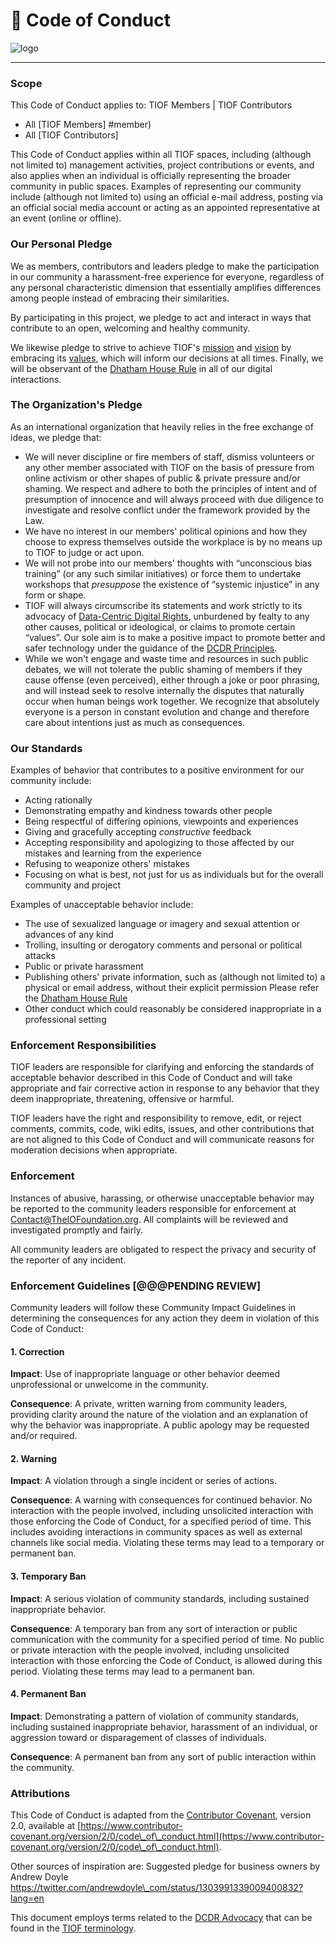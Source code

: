 # 💯 Code of Conduct



![logo](https://user-images.githubusercontent.com/9198668/103223358-02a5ae80-4961-11eb-9a78-c6ebc20d7691.png)

***

### Scope

This Code of Conduct applies to: TIOF Members | TIOF Contributors

* All \[TIOF Members] #member)
* All \[TIOF Contributors]

This Code of Conduct applies within all TIOF spaces, including (although not limited to) management activities, project contributions or events, and also applies when an individual is officially representing the broader community in public spaces. Examples of representing our community include (although not limited to) using an official e-mail address, posting via an official social media account or acting as an appointed representative at an event (online or offline).

### Our Personal Pledge

We as members, contributors and leaders pledge to make the participation in our community a harassment-free experience for everyone, regardless of any personal characteristic dimension that essentially amplifies differences among people instead of embracing their similarities.

By participating in this project, we pledge to act and interact in ways that contribute to an open, welcoming and healthy community.

We likewise pledge to strive to achieve TIOF's [mission](https://github.com/TheIOFoundation/TIOF/wiki#mission) and [vision](https://github.com/TheIOFoundation/TIOF/wiki#vision) by embracing its [values](https://github.com/TheIOFoundation/TIOF/wiki#values), which will inform our decisions at all times. Finally, we will be observant of the [Dhatham House Rule](http://tiof.click/Dhatam) in all of our digital interactions.

### The Organization's Pledge

As an international organization that heavily relies in the free exchange of ideas, we pledge that:

* We will never discipline or fire members of staff, dismiss volunteers or any other member associated with TIOF on the basis of pressure from online activism or other shapes of public & private pressure and/or shaming. We respect and adhere to both the principles of intent and of presumption of innocence and will always proceed with due diligence to investigate and resolve conflict under the framework provided by the Law.
* We have no interest in our members' political opinions and how they choose to express themselves outside the workplace is by no means up to TIOF to judge or act upon.
* We will not probe into our members' thoughts with “unconscious bias training” (or any such similar initiatives) or force them to undertake workshops that _presuppose_ the existence of “systemic injustice” in any form or shape.
* TIOF will always circumscribe its statements and work strictly to its advocacy of [Data-Centric Digital Rights](http://tiof.click/Advocacy), unburdened by fealty to any other causes, political or ideological, or claims to promote certain “values”. Our sole aim is to make a positive impact to promote better and safer technology under the guidance of the [DCDR Principles](http://tiof.click/Principles).
* While we won't engage and waste time and resources in such public debates, we will not tolerate the public shaming of members if they cause offense (even perceived), either through a joke or poor phrasing, and will instead seek to resolve internally the disputes that naturally occur when human beings work together. We recognize that absolutely everyone is a person in constant evolution and change and therefore care about intentions just as much as consequences.

### Our Standards

Examples of behavior that contributes to a positive environment for our community include:

* Acting rationally
* Demonstrating empathy and kindness towards other people
* Being respectful of differing opinions, viewpoints and experiences
* Giving and gracefully accepting _constructive_ feedback
* Accepting responsibility and apologizing to those affected by our mistakes and learning from the experience
* Refusing to weaponize others' mistakes
* Focusing on what is best, not just for us as individuals but for the overall community and project

Examples of unacceptable behavior include:

* The use of sexualized language or imagery and sexual attention or advances of any kind
* Trolling, insulting or derogatory comments and personal or political attacks
* Public or private harassment
* Publishing others' private information, such as (although not limited to) a physical or email address, without their explicit permission Please refer the [Dhatham House Rule](http://tiof.click/Dhatam)
* Other conduct which could reasonably be considered inappropriate in a professional setting

### Enforcement Responsibilities

TIOF leaders are responsible for clarifying and enforcing the standards of acceptable behavior described in this Code of Conduct and will take appropriate and fair corrective action in response to any behavior that they deem inappropriate, threatening, offensive or harmful.

TIOF leaders have the right and responsibility to remove, edit, or reject comments, commits, code, wiki edits, issues, and other contributions that are not aligned to this Code of Conduct and will communicate reasons for moderation decisions when appropriate.

### Enforcement

Instances of abusive, harassing, or otherwise unacceptable behavior may be reported to the community leaders responsible for enforcement at Contact@TheIOFoundation.org. All complaints will be reviewed and investigated promptly and fairly.

All community leaders are obligated to respect the privacy and security of the reporter of any incident.

### Enforcement Guidelines \[@@@PENDING REVIEW]

Community leaders will follow these Community Impact Guidelines in determining the consequences for any action they deem in violation of this Code of Conduct:

#### 1. Correction

**Impact**: Use of inappropriate language or other behavior deemed unprofessional or unwelcome in the community.

**Consequence**: A private, written warning from community leaders, providing clarity around the nature of the violation and an explanation of why the behavior was inappropriate. A public apology may be requested and/or required.

#### 2. Warning

**Impact**: A violation through a single incident or series of actions.

**Consequence**: A warning with consequences for continued behavior. No interaction with the people involved, including unsolicited interaction with those enforcing the Code of Conduct, for a specified period of time. This includes avoiding interactions in community spaces as well as external channels like social media. Violating these terms may lead to a temporary or permanent ban.

#### 3. Temporary Ban

**Impact**: A serious violation of community standards, including sustained inappropriate behavior.

**Consequence**: A temporary ban from any sort of interaction or public communication with the community for a specified period of time. No public or private interaction with the people involved, including unsolicited interaction with those enforcing the Code of Conduct, is allowed during this period. Violating these terms may lead to a permanent ban.

#### 4. Permanent Ban

**Impact**: Demonstrating a pattern of violation of community standards, including sustained inappropriate behavior, harassment of an individual, or aggression toward or disparagement of classes of individuals.

**Consequence**: A permanent ban from any sort of public interaction within the community.

### Attributions

This Code of Conduct is adapted from the [Contributor Covenant](https://www.contributor-covenant.org), version 2.0, available at [https://www.contributor-covenant.org/version/2/0/code\_of\_conduct.html](https://www.contributor-covenant.org/version/2/0/code\_of\_conduct.html).

Other sources of inspiration are: Suggested pledge for business owners by Andrew Doyle https://twitter.com/andrewdoyle\_com/status/1303991339009400832?lang=en

This document employs terms related to the [DCDR Advocacy](http://tiof.click/Advocacy) that can be found in the [TIOF terminology](http://tiof.click/Terminology).

